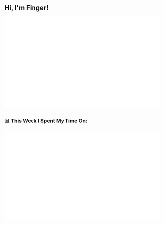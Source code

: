 <h2> Hi, I'm Finger!</h2>

<img align="right" src="https://raw.githubusercontent.com/spianmo/github-stats/master/generated/overview.svg#gh-light-mode-only">

<!-- <img align="right" height="160em" src="https://github-readme-stats-eight-theta.vercel.app/api/top-langs/?username=spianmo&layout=compact&langs_count=8&theme=algolia"/>	 -->
	
```go
package main

type Me struct {
	Name   string
	Job    string
	Code   string
	Skills string
}

func main() {
	me := &Me{
		Name:   "Finger",
		Job:    "Client-side Engineer",
		Code:   "Java, Kotlin, C#, Rust and C++ and Others",
		Skills: "Android, Security, Cross-platform client, NLP, CV, ASR ^o^",
	}
	_ = me
}
```


<h3>📊 This Week I Spent My Time On:</h3>
<img align='right' src="https://raw.githubusercontent.com/spianmo/github-stats/master/generated/languages.svg#gh-light-mode-only">

<!--START_SECTION:waka-->

```txt
Kotlin             3 hrs 26 mins   ███████████▓░░░░░░░░░░░░░   46.45 %
JSON               43 mins         ██▒░░░░░░░░░░░░░░░░░░░░░░   09.77 %
Python             43 mins         ██▒░░░░░░░░░░░░░░░░░░░░░░   09.74 %
TypeScript         41 mins         ██▒░░░░░░░░░░░░░░░░░░░░░░   09.30 %
Markdown           30 mins         █▓░░░░░░░░░░░░░░░░░░░░░░░   06.84 %
```

<!--END_SECTION:waka-->

